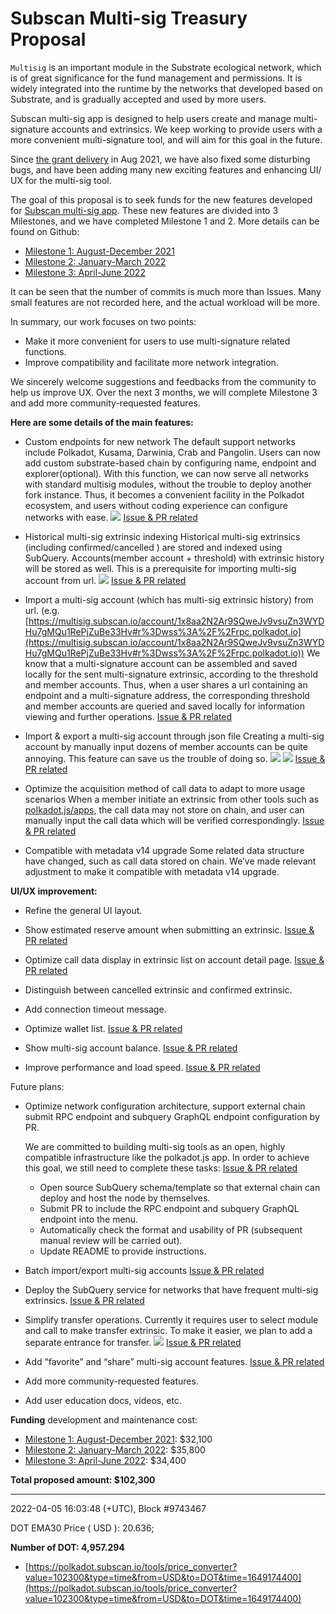 # Subscan Multi-sig Treasury Proposal

`Multisig` is an important module in the Substrate ecological network, which is of great significance for the fund management and permissions. It is widely integrated into the runtime by the networks that developed based on Substrate, and is gradually accepted and used by more users.

Subscan multi-sig app is designed to help users create and manage multi-signature accounts and extrinsics. We keep working to provide users with a more convenient multi-signature tool, and will aim for this goal in the future.

Since [the grant delivery](https://github.com/w3f/Grant-Milestone-Delivery/blob/master/deliveries/multisignature_management_tool_milestone_2.md) in Aug 2021, we have also fixed some disturbing bugs, and have been adding many new exciting features and enhancing UI/ UX for the multi-sig tool.

The goal of this proposal is to seek funds for the new features developed for [Subscan multi-sig app](https://github.com/itering/subscan-multisig-react). These new features are divided into 3 Milestones, and we have completed Milestone 1 and 2. More details can be found on Github:

- [Milestone 1: August-December 2021](https://github.com/itering/subscan-multisig-react/milestone/1)
- [Milestone 2: January-March 2022](https://github.com/itering/subscan-multisig-react/milestone/2)
- [Milestone 3: April-June 2022](https://github.com/itering/subscan-multisig-react/milestone/3)

It can be seen that the number of commits is much more than Issues. Many small features are not recorded here, and the actual workload will be more.

In summary, our work focuses on two points:

- Make it more convenient for users to use multi-signature related functions.
- Improve compatibility and facilitate more network integration.

We sincerely welcome suggestions and feedbacks from the community to help us improve UX. Over the next 3 months, we will complete Milestone 3 and add more community-requested features.

**Here are some details of the main features:**

- Custom endpoints for new network
The default support networks include Polkadot, Kusama, Darwinia, Crab and Pangolin. Users can now add custom substrate-based chain by configuring name, endpoint and explorer(optional).
With this function, we can now serve all networks with standard multisig modules, without the trouble to deploy another fork instance. Thus, it becomes a convenient facility in the Polkadot ecosystem, and users without coding experience can configure networks with ease.
![](./custom-endpoint.png)
[Issue & PR related](https://github.com/itering/subscan-multisig-react/issues/78)

- Historical multi-sig extrinsic indexing
Historical multi-sig extrinsics (including confirmed/cancelled ) are stored and indexed using SubQuery.  Accounts(member account + threshold) with extrinsic history will be stored as well. This is a prerequisite for importing multi-sig account from url.
![](./history-extrinsics.png)
[Issue & PR related](https://github.com/itering/subscan-multisig-react/issues/88)

- Import a multi-sig account (which has multi-sig extrinsic history) from url. (e.g. [https://multisig.subscan.io/account/1x8aa2N2Ar9SQweJv9vsuZn3WYDHu7gMQu1RePjZuBe33Hv#r%3Dwss%3A%2F%2Frpc.polkadot.io](https://multisig.subscan.io/account/1x8aa2N2Ar9SQweJv9vsuZn3WYDHu7gMQu1RePjZuBe33Hv#r%3Dwss%3A%2F%2Frpc.polkadot.io))
We know that a multi-signature account can be assembled and saved locally for the sent multi-signature extrinsic, according to the threshold and member accounts. Thus, when a user shares a url containing an endpoint and a multi-signature address, the corresponding threshold and member accounts are queried and saved locally for information viewing and further operations.
[Issue & PR related](https://github.com/itering/subscan-multisig-react/issues/137)

- Import & export a multi-sig account through json file
Creating a multi-sig account by manually input dozens of member accounts can be quite annoying. This feature can save us the trouble of doing so.
![](./export.png)
![](./import.png)
[Issue & PR related](https://github.com/itering/subscan-multisig-react/issues/121)

- Optimize the acquisition method of call data to adapt to more usage scenarios
When a member initiate an extrinsic from other tools such as [polkadot.js/apps](https://polkadot.js.org/apps/#/explorer), the call data may not store on chain, and user can manually input the call data which will be verified correspondingly.
[Issue & PR related](https://github.com/itering/subscan-multisig-react/issues/61)

- Compatible with metadata v14 upgrade
Some related data structure have changed, such as call data stored on chain. We’ve made relevant adjustment to make it compatible with metadata v14 upgrade.

**UI/UX improvement:**

- Refine the general UI layout.
- Show estimated reserve amount when submitting an extrinsic.
[Issue & PR related](https://github.com/itering/subscan-multisig-react/issues/84)

- Optimize call data display in extrinsic list on account detail page.
[Issue & PR related](https://github.com/itering/subscan-multisig-react/issues/119)

- Distinguish between cancelled extrinsic and confirmed extrinsic.
- Add connection timeout message.
- Optimize wallet list.
[Issue & PR related](https://github.com/itering/subscan-multisig-react/issues/148)

- Show multi-sig account balance.
[Issue & PR related](https://github.com/itering/subscan-multisig-react/issues/94)

- Improve performance and load speed.
[Issue & PR related](https://github.com/itering/subscan-multisig-react/issues/149)

Future plans:

- Optimize network configuration architecture, support external chain submit RPC endpoint and subquery GraphQL endpoint configuration by PR.

    We are committed to building multi-sig tools as an open, highly compatible infrastructure like the polkadot.js app. In order to achieve this goal, we still need to complete these tasks: [Issue & PR related](https://github.com/itering/subscan-multisig-react/issues/157)

    - Open source SubQuery schema/template so that external chain can deploy and host the node by themselves.
    - Submit PR to include the RPC endpoint and subquery GraphQL endpoint into the menu.
    - Automatically check the format and usability of PR (subsequent manual review will be carried out).
    - Update README to provide instructions.


- Batch import/export multi-sig accounts
[Issue & PR related](https://github.com/itering/subscan-multisig-react/issues/138)
- Deploy the SubQuery service for networks that have frequent  multi-sig extrinsics.
[Issue & PR related](https://github.com/itering/subscan-multisig-react/issues/151)
- Simplify transfer operations.
Currently it requires user to select module and call to make transfer extrinsic. To make it easier, we plan to add a separate entrance for transfer.
![](./transfer.png)
[Issue & PR related](https://github.com/itering/subscan-multisig-react/issues/136)

- Add “favorite” and “share” multi-sig account features.
[Issue & PR related](https://github.com/itering/subscan-multisig-react/issues/143)
- Add more community-requested features.
- Add user education docs, videos, etc.

**Funding**
development and maintenance cost:

- [Milestone 1: August-December 2021](https://github.com/itering/subscan-multisig-react/milestone/1): $32,100
- [Milestone 2: January-March 2022](https://github.com/itering/subscan-multisig-react/milestone/2): $35,800
- [Milestone 3: April-June 2022](https://github.com/itering/subscan-multisig-react/milestone/3): $34,400

**Total proposed amount: $102,300**

---

2022-04-05 16:03:48 (+UTC), Block #9743467

DOT EMA30 Price ( USD ): 20.636;

**Number of DOT: 4,957.294**

- [https://polkadot.subscan.io/tools/price_converter?value=102300&type=time&from=USD&to=DOT&time=1649174400](https://polkadot.subscan.io/tools/price_converter?value=102300&type=time&from=USD&to=DOT&time=1649174400)
